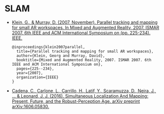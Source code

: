# SLAM

- [Klein, G., & Murray, D. (2007, November). Parallel tracking and mapping for small AR workspaces. 
  In Mixed and Augmented Reality, 2007. ISMAR 2007. 6th IEEE and ACM International Symposium on 
  (pp. 225-234). IEEE.][KleinMurray2007]
  
  ```
  @inproceedings{klein2007parallel,
    title={Parallel tracking and mapping for small AR workspaces},
    author={Klein, Georg and Murray, David},
    booktitle={Mixed and Augmented Reality, 2007. ISMAR 2007. 6th IEEE and ACM International Symposium on},
    pages={225--234},
    year={2007},
    organization={IEEE}
  }
  ```

- [Cadena, C., Carlone, L., Carrillo, H., Latif, Y., Scaramuzza, D., Neira, J., ... & Leonard, J. J. 
  (2016). Simultaneous Localization And Mapping: Present, Future, and the Robust-Perception Age. 
  arXiv preprint arXiv:1606.05830.][CadenaEtAl2016]




[KleinMurray2007]: http://www.robots.ox.ac.uk/~gk/publications/KleinMurray2007ISMAR.pdf
[CadenaEtAl2016]: http://www.arxiv.org/pdf/1606.05830v2.pdf
